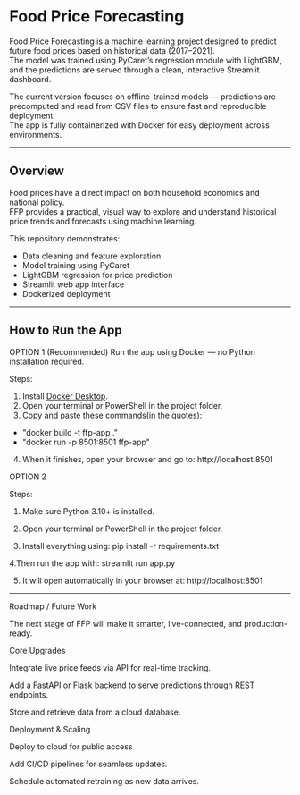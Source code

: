 # Food Price Forecasting 

Food Price Forecasting is a machine learning project designed to predict future food prices based on historical data (2017–2021).  
The model was trained using PyCaret’s regression module with LightGBM, and the predictions are served through a clean, interactive Streamlit dashboard.

The current version focuses on offline-trained models — predictions are precomputed and read from CSV files to ensure fast and reproducible deployment.  
The app is fully containerized with Docker for easy deployment across environments.

---

## Overview

Food prices have a direct impact on both household economics and national policy.  
FFP provides a practical, visual way to explore and understand historical price trends and forecasts using machine learning.  

This repository demonstrates:
- Data cleaning and feature exploration  
- Model training using PyCaret  
- LightGBM regression for price prediction  
- Streamlit web app interface  
- Dockerized deployment  



---

## How to Run the App


OPTION 1  (Recommended)
Run the app using Docker — no Python installation required.

Steps:
1. Install [Docker Desktop](https://www.docker.com/products/docker-desktop/).
2. Open your terminal or PowerShell in the project folder.
3. Copy and paste these commands(in the quotes): 

- "docker build -t ffp-app ."
- "docker run -p 8501:8501 ffp-app"

4. When it finishes, open your browser and go to:
 http://localhost:8501

OPTION 2 

Steps:

1. Make sure Python 3.10+ is installed.

2. Open your terminal or PowerShell in the project folder.

3. Install everything using:
pip install -r requirements.txt

4.Then run the app with:
streamlit run app.py

5. It will open automatically in your browser at:
http://localhost:8501

----------------------------------------------------------------------------
Roadmap / Future Work

The next stage of FFP will make it smarter, live-connected, and production-ready.

Core Upgrades

Integrate live price feeds via API for real-time tracking.

Add a FastAPI or Flask backend to serve predictions through REST endpoints.

Store and retrieve data from a cloud database.

Deployment & Scaling

Deploy to cloud for public access

Add CI/CD pipelines for seamless updates.

Schedule automated retraining as new data arrives.
